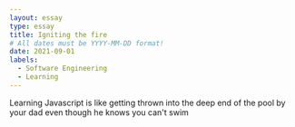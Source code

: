 ```yaml
---
layout: essay
type: essay
title: Igniting the fire
# All dates must be YYYY-MM-DD format!
date: 2021-09-01
labels:
  - Software Engineering
  - Learning
---
```


Learning Javascript is like getting thrown into the deep end of the pool by your dad even though he knows you can't swim

